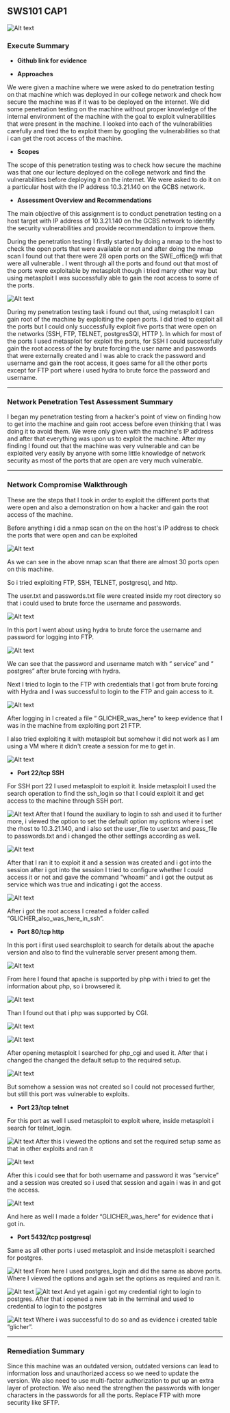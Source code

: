 ## SWS101 CAP1
![Alt text](img/intro.jpeg)

### Execute Summary

-  **Github link for evidence** 


- **Approaches**

We were given a machine where we were asked to do penetration testing on that machine which was deployed in our college network and check how secure the machine was if it was to be deployed on the internet.
We did some penetration testing on the machine without proper knowledge of the internal environment of the machine  with the goal to exploit vulnerabilities that were present in the machine. I looked into each of  the vulnerabilities carefully and tired the to exploit them by googling the vulnerabilities so that i can get the root access of the machine.

- **Scopes** 


The scope of this penetration testing was to check how secure the machine was that one our lecture deployed on the college network and find the vulnerabilities before  deploying  it on the internet. We were asked to do it on a particular host with the IP address 10.3.21.140 on the GCBS network.

- **Assessment Overview and Recommendations**

The main objective of this assignment is to conduct penetration testing on a host target with IP address of 10.3.21.140 on the GCBS network to identify the security vulnerabilities and provide recommendation to improve them.

During the penetration testing I firstly started  by doing a nmap to the host to check the open ports that were available or not and after doing the nmap scan I found out that there were 28 open ports on the SWE_office@ wifi that were all vulnerable .  I went through all the ports and found out that most of the ports were exploitable by metasploit though i tried many other way but using metasploit I was successfully able to gain the root access to some of the ports.

![Alt text](image/ftp/nmap.png)

During my penetration testing task i found out that, using metasploit  I can gain root of the machine by exploiting the open ports. I did tried to exploit all the ports but I could only successfully exploit five ports that were open on the networks (SSH, FTP, TELNET, postgresSQl, HTTP ). In which for most of the ports I used metasploit for exploit the ports, for SSH I could successfully gain the root access of the by brute forcing the user name and passwords that were externally created and I was able to crack the password and username  and gain the root access, it goes same for all the other ports except for FTP port where i used hydra to brute force the password and username.

---

### Network Penetration Test Assessment Summary

I began my penetration testing from a hacker's point of view on finding how to get into the machine and gain root access before even thinking that I was doing it to avoid them. We were only given with the machine's IP address and after that everything was upon us to exploit the machine.
After my finding I found out that the machine was very vulnerable and can be exploited very easily by anyone with some little knowledge of network security as most of the ports that are open are very much vulnerable.

---

### Network Compromise Walkthrough

These are the steps that I took in order to exploit the different ports that were open  and also a demonstration on how a hacker and gain the root access of the machine.
 
Before anything i did a nmap scan on the on the host's IP address to check the ports that were open and can be exploited

![Alt text](image/ftp/nmap.png)

As we can see in the above nmap scan that there are almost 30 ports open on this machine.

So i tried  exploiting FTP,  SSH, TELNET, postgresql, and http.

The user.txt and passwords.txt file were created inside my root directory so that i could used to brute force the username and passwords.

![Alt text](image/ftp/ls.png)

In this port I went about using hydra to brute force the username and password for logging into FTP.


![Alt text](image/ftp/hydra.png)

We can see that the password and username match with “ service” and  “ postgres” after brute forcing with hydra.

Next I tried to login to the FTP with credentials that I got from brute forcing with Hydra and I was successful to login to the FTP and gain access to it.

![Alt text](image/ftp/login.png)

After logging in  I created a file “ GLICHER_was_here” to keep evidence that I was in the machine from  exploiting port 21  FTP.

I also tried exploiting it with metasploit but somehow it did not work as I am using a VM where it didn't create a session for me to get in.

![Alt text](image/ftp/metasploit.png)

- **Port 22/tcp SSH**

For SSH port 22 I used metasploit to exploit it. Inside metasploit I used the search operation to find the ssh_login so that I could exploit it and get access to the machine through SSH port.

![Alt text](image/ssh/seach_ssh.png)
After that I found the auxiliary to login to ssh and used it to further more, i viewed the option to set the default option my options where i set the rhost to 10.3.21.140, and i also set the user_file to user.txt and pass_file to passwords.txt and i changed  the other settings according as well.

![Alt text](image/ssh/ssh_login.png)

After that I ran it to exploit it and a session was created and i got into  the session after i got into the session I tried to configure whether I could access it or not and gave the command “whoami” and i got the output as service which was true and indicating i got the access.

![Alt text](image/ssh/inside.png)

After i got the root access I created a folder called “GLICHER_also_was_here_in_ssh”.

- **Port 80/tcp http**

In this port i first used searchsploit to search for details  about the apache version and also to find the vulnerable server present among them.

![Alt text](image/http/step2.png)

From here I found that apache is supported by php with i tried to get the information about php, so i browsered it.

![Alt text](image/http/php_info.png)

Than  I found out that i php was supported by CGI.

![Alt text](image/http/step3.png)

![Alt text](image/http/step6.png)

After opening metasploit I searched for php_cgi and used it. After that i changed the changed the default setup to the required setup.

![Alt text](img/http/step7.png)

But somehow a session was not created so I could not processed further, but still this port was vulnerable to exploits.

- **Port 23/tcp telnet**

For this port as well I used metasploit to exploit where, inside metasploit i search for telnet_login. 

![Alt text](image/image.png)
After this i viewed the options and set the required setup same as that in other exploits and ran it 

![Alt text](image/image-1.png)

After this i could see that for both username and password it was “service” and a session was created so i used that session and again i was in and got the access.

![Alt text](image/telnet/final.png)

And here as well I made a folder “GLICHER_was_here” for evidence that i got in.

- **Port 5432/tcp postgresql**

Same as all other ports i used metasploit and inside metasploit i searched for postgres.

![Alt text](image/image-2.png)
From here I used postgres_login and did the same as above ports. Where I viewed the options and again set the options as required and ran it.

![Alt text](image/postgreSQL/s3.png)
![Alt text](image/postgreSQL/s5.png)
And yet again i got my credential right to login to postgres. After that i opened a new tab in the terminal and used to credential to login to the postgres

![Alt text](image/postgreSQL/s6.png)
Where i was successful to do so and as evidence i created table “glicher”. 

---

 ### Remediation Summary

Since this machine was an outdated version, outdated versions can lead to information loss and unauthorized access so we need to update the version. We also need to use multi-factor authorization to put up an extra layer of protection. We also need the strengthen the passwords with longer characters in the passwords for all the ports.
Replace FTP with more security like SFTP.






























